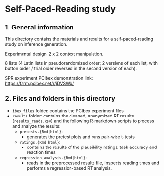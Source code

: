 # Self-Paced-Reading study


## 1. General information

This directory contains the materials and results for a self-paced-reading study on inference generation.

Experimental design: 2 x 2 context manipulation.

8 lists (4 Latin lists in pseudorandomized order; 2 versions of each list, with button order / trial order reversed in the second version of each).

SPR experiment PCIbex demonstration link: https://farm.pcibex.net/r/jDVSWb/


## 2. Files and folders in this directory

- `ibex_files` folder: contains the PCIbex experiment files
- `results` folder: contains the cleaned, anonymized RT results (`results_reads.csv`) and the following R-markdown-scripts to process and analyze the results:
  - `pretests.{Rmd|html}`:
    - generates the pretest plots and runs pair-wise t-tests
  - `ratings.{Rmd|html}`:
    - contains the results of the plausibility ratings: task accuracy and reaction times
  - `regression_analysis.{Rmd|html}`:
    - reads in the preprocessed results file, inspects reading times and performs a regression-based RT analysis.
